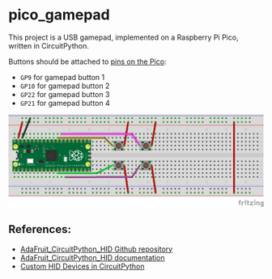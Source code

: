 # pico_gamepad

This project is a USB gamepad, implemented on a Raspberry Pi Pico, written in CircuitPython.

Buttons should be attached to [pins on the Pico](./img/pico_pinouts.png):
* `GP9` for gamepad button 1
* `GP10` for gamepad button 2
* `GP22` for gamepad button 3
* `GP21` for gamepad button 4

![Breadboard setup](./img/Gamepad.png)

## References:
* [AdaFruit_CircuitPython_HID Github repository](https://github.com/adafruit/Adafruit_CircuitPython_HID/tree/main)
* [AdaFruit_CircuitPython_HID documentation](https://docs.circuitpython.org/projects/hid/en/latest/)
* [Custom HID Devices in CircuitPython](https://learn.adafruit.com/custom-hid-devices-in-circuitpython)
